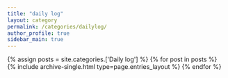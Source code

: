 ```yaml
---
title: "daily log"
layout: category
permalink: /categories/dailylog/
author_profile: true
sidebar_main: true
---
```



{% assign posts = site.categories.['Daily log'] %}
{% for post in posts %} {% include archive-single.html type=page.entries_layout %} {% endfor %}